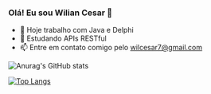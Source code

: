 ### Olá! Eu sou Wilian Cesar 👋


- 🔭 Hoje trabalho com Java e Delphi
- 🌱 Estudando APIs RESTful
- 📫 Entre em contato comigo pelo wilcesar7@gmail.com

![Anurag's GitHub stats](https://github-readme-stats.vercel.app/api?username=wilcesar&show_icons=true&theme=radical)

[![Top Langs](https://github-readme-stats.vercel.app/api/top-langs/?username=wilcesar)](https://github.com/wilcesar/github-readme-stats)


